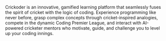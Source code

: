 Crickoder is an innovative, gamified learning platform that seamlessly fuses the spirit of cricket with the logic of coding.
Experience programming like never before, grasp complex concepts through cricket-inspired analogies, compete in the dynamic Coding Premier League, and interact with AI-powered cricketer mentors who motivate, guide, and challenge you to level up your coding innings.
